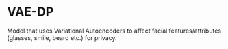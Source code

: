 # VAE-DP
Model that uses Variational Autoencoders to affect facial features/attributes (glasses, smile, beard etc.) for privacy.
